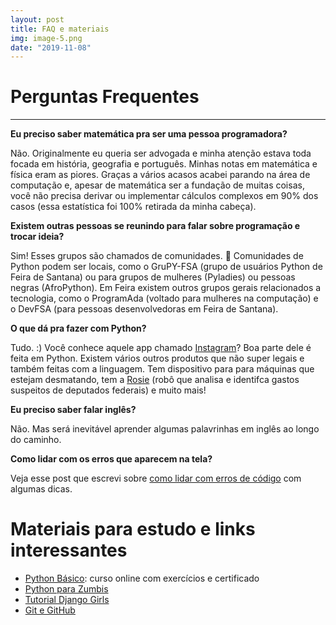 ```yaml
---
layout: post
title: FAQ e materiais
img: image-5.png
date: "2019-11-08"
---
```


# Perguntas Frequentes

---

**Eu preciso saber matemática pra ser uma pessoa programadora?**

Não. Originalmente eu queria ser advogada e minha atenção estava
toda focada em história, geografia e português. Minhas notas em
matemática e física eram as piores. Graças a vários acasos acabei
parando na área de computação e, apesar de matemática ser a
fundação de muitas coisas, você não precisa derivar ou implementar
cálculos complexos em 90% dos casos (essa estatística foi 100%
retirada da minha cabeça).

**Existem outras pessoas se reunindo para falar sobre programação e trocar ideia?**

Sim! Esses grupos são chamados de comunidades. 💛
Comunidades de Python podem ser locais, como o GruPY-FSA (grupo de usuários Python de
Feira de Santana) ou para grupos de mulheres (Pyladies) ou pessoas negras (AfroPython).
Em Feira existem outros grupos gerais relacionados a tecnologia, como o ProgramAda
(voltado para mulheres na computação) e o DevFSA (para pessoas desenvolvedoras em
Feira de Santana).

**O que dá pra fazer com Python?**

Tudo. :) Você conhece aquele app chamado [Instagram](instagram.com)?
Boa parte dele é feita em Python.
Existem vários outros produtos que não super legais e também feitas
com a linguagem. Tem dispositivo para para máquinas que estejam desmatando,
tem a [Rosie](https://twitter.com/RosieDaSerenata)
(robô que analisa e identifca gastos suspeitos de deputados federais) e muito mais!

**Eu preciso saber falar inglês?**

Não. Mas será inevitável aprender algumas palavrinhas em inglês ao longo do caminho.

**Como lidar com os erros que aparecem na tela?**

Veja esse post que escrevi sobre [como lidar com erros de código](/posts/lidando-com-erros/)
com algumas dicas.

# Materiais para estudo e links interessantes

* [Python Básico](https://solyd.com.br/treinamentos/python-basico): curso online com exercícios e certificado
* [Python para Zumbis](https://github.com/fmasanori/PPZ)
* [Tutorial Django Girls](https://tutorial.djangogirls.org/pt/)
* [Git e GitHub]()
